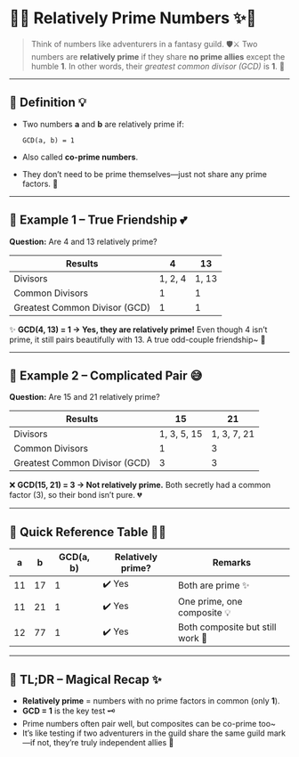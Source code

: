 # 🌟✨ Relatively Prime Numbers ✨🌟

> Think of numbers like adventurers in a fantasy guild. 🛡️⚔️
> Two numbers are **relatively prime** if they share **no prime allies** except the humble **1**.
> In other words, their _greatest common divisor (GCD)_ is **1**. 💎

---

## 🔹 **Definition** 💡

- Two numbers **a** and **b** are relatively prime if:

  ```
  GCD(a, b) = 1
  ```

- Also called **co-prime numbers**.
- They don’t need to be prime themselves—just not share any prime factors. 🌸

---

## 🔹 **Example 1 – True Friendship** 💕

**Question:** Are 4 and 13 relatively prime?

| Results                       | 4       | 13    |
| ----------------------------- | ------- | ----- |
| Divisors                      | 1, 2, 4 | 1, 13 |
| Common Divisors               | 1       | 1     |
| Greatest Common Divisor (GCD) | 1       | 1     |

✨ **GCD(4, 13) = 1 → Yes, they are relatively prime!**
Even though 4 isn’t prime, it still pairs beautifully with 13. A true odd-couple friendship\~ 💖

---

## 🔹 **Example 2 – Complicated Pair** 😅

**Question:** Are 15 and 21 relatively prime?

| Results                       | 15          | 21          |
| ----------------------------- | ----------- | ----------- |
| Divisors                      | 1, 3, 5, 15 | 1, 3, 7, 21 |
| Common Divisors               | 1           | 3           |
| Greatest Common Divisor (GCD) | 3           | 3           |

❌ **GCD(15, 21) = 3 → Not relatively prime.**
Both secretly had a common factor (3), so their bond isn’t pure. 💔

---

## 🔹 **Quick Reference Table** 📜✨

| a   | b   | GCD(a, b) | Relatively prime? | Remarks                          |
| --- | --- | --------- | ----------------- | -------------------------------- |
| 11  | 17  | 1         | ✔️ Yes            | Both are prime ✨                |
| 11  | 21  | 1         | ✔️ Yes            | One prime, one composite 💡      |
| 12  | 77  | 1         | ✔️ Yes            | Both composite but still work 🌸 |

---

## 💎 **TL;DR – Magical Recap** ✨

- **Relatively prime** = numbers with no prime factors in common (only **1**).
- **GCD = 1** is the key test 🗝️
- Prime numbers often pair well, but composites can be co-prime too\~
- It’s like testing if two adventurers in the guild share the same guild mark—if not, they’re truly independent allies 🌟
